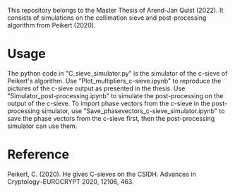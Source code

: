 This repository belongs to the Master Thesis of Arend-Jan Quist (2022).
It consists of simulations on the collimation sieve and post-processing algorithm from Peikert (2020).

# Usage

The python code in "C_sieve_simulator.py" is the simulator of the c-sieve of Peikert's algorithm.
Use "Plot_multipliers_c-sieve.ipynb" to reproduce the pictures of the c-sieve output as presented in the thesis.
Use "Simulator_post-processing.ipynb" to simulate the post-processing on the output of the c-sieve. To import phase vectors from the c-sieve in the post-processing simulator, use "Save_phasevectors_c-sieve_simulator.ipynb" to save the phase vectors from the c-sieve first, then the post-processing simulator can use them.


# Reference
Peikert, C. (2020). He gives C-sieves on the CSIDH. Advances in Cryptology–EUROCRYPT 2020, 12106, 463.
